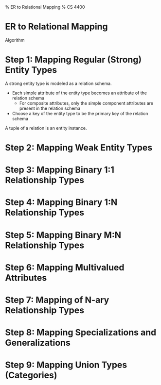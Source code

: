 % ER to Relational Mapping
% CS 4400

# ER to Relational Mapping

Algorithm

# Step 1: Mapping Regular (Strong) Entity Types

A strong entity type is modeled as a relation schema.

- Each simple attribute of the entity type becomes an attribute of the relation schema
    - For composite attributes, only the simple component attributes are present in the relation schema
- Choose a key of the entity type to be the primary key of the relation schema

A tuple of a relation is an entity instance.

# Step 2: Mapping Weak Entity Types

# Step 3: Mapping Binary 1:1 Relationship Types

# Step 4: Mapping Binary 1:N Relationship Types

# Step 5: Mapping Binary M:N Relationship Types

# Step 6: Mapping Multivalued Attributes

# Step 7: Mapping of N-ary Relationship Types

# Step 8: Mapping Specializations and Generalizations

# Step 9: Mapping Union Types (Categories)